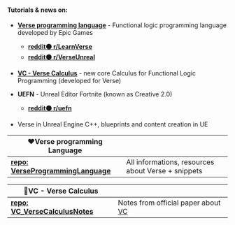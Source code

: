 #### Tutorials & news on:
* **[Verse programming language](https://simon.peytonjones.org/assets/pdfs/haskell-exchange-22.pdf)** - Functional logic programming language developed by Epic Games
   * **[reddit🟠 r/LearnVerse](https://reddit.com/r/LearnVerse)**
   * **[reddit🟠 r/VerseUnreal](https://reddit.com/r/VerseUnreal)**

 * **[VC - Verse Calculus](https://simon.peytonjones.org/assets/pdfs/verse-March23.pdf)** - new core Calculus for Functional Logic Programming (developed for Verse)
* **UEFN** - Unreal Editor Fortnite (known as Creative 2.0)
   * **[reddit🟠 r/uefn](https://reddit.com/r/uefn)**
*  Verse in Unreal Engine C++, blueprints and content creation in UE

|❤Verse programming Language||
|---------------------------|-----------|
|**[repo: VerseProgrammingLanguage](https://github.com/UnrealVerseGuru/VerseProgrammingLanguage)**| All informations, resources about Verse + snippets |

|💜VC - Verse Calculus||
|---------------------------|-----------|
|**[repo: VC_VerseCalculusNotes](https://github.com/UnrealVerseGuru/VC_VerseCalculus)**| Notes from official paper about [VC](https://simon.peytonjones.org/assets/pdfs/verse-March23.pdf) |
